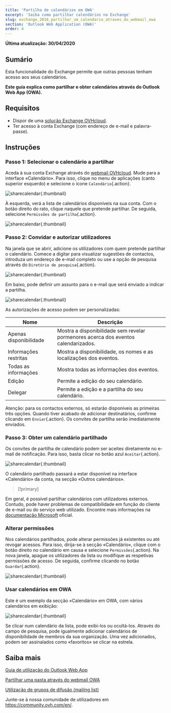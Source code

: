 ```yaml
---
title: 'Partilha de calendários em OWA'
excerpt: 'Saiba como partilhar calendários no Exchange'
slug: exchange_2016_partilhar_um_calendario_atraves_do_webmail_owa
section: 'Outlook Web Application (OWA)'
order: 4
---
```


**Última atualização: 30/04/2020**


## Sumário

Esta funcionalidade do Exchange permite que outras pessoas tenham acesso aos seus calendários.

**Este guia explica como partilhar e obter calendários através do Outlook Web App (OWA).**


## Requisitos

- Dispor de uma [solução Exchange OVHcloud](https://www.ovhcloud.com/pt/emails/hosted-exchange/).
- Ter acesso à conta Exchange (com endereço de e-mail e palavra-passe).


## Instruções


### Passo 1: Selecionar o calendário a partilhar

Aceda à sua conta Exchange através do [webmail OVHcloud](https://www.ovh.pt/mail//). Mude para a interface «Calendário». Para isso, clique no menu de aplicações (canto superior esquerdo) e selecione o ícone `Calendário`{.action}.

![sharecalendar](images/exchange-calendars-step1.png){.thumbnail}

À esquerda, verá a lista de calendários disponíveis na sua conta. Com o botão direito do rato, clique naquele que pretende partilhar. De seguida, selecione `Permissões de partilha`{.action}.

![sharecalendar](images/exchange-calendars-step2.png){.thumbnail}


### Passo 2: Convidar e autorizar utilizadores

Na janela que se abrir, adicione os utilizadores com quem pretende partilhar o calendário. Comece a digitar para visualizar sugestões de contactos, introduza um endereço de e-mail completo ou use a opção de pesquisa através do `Diretório de pesquisa`{.action}. 

![sharecalendar](images/exchange-calendars-step3.png){.thumbnail}

Em baixo, pode definir um assunto para o e-mail que será enviado a indicar a partilha.

![sharecalendar](images/exchange-calendars-step4.png){.thumbnail}

As autorizações de acesso podem ser personalizadas:

|Nome|Descrição|
|---|---|
|Apenas disponibilidade|Mostra a disponibilidade sem revelar pormenores acerca dos eventos calendarizados.|
|Informações restritas|Mostra a disponibilidade, os nomes e as localizações dos eventos.|
|Todas as informações|Mostra todas as informações dos eventos.|
|Edição|Permite a edição do seu calendário.|
|Delegar|Permite a edição e a partilha do seu calendário.|

Atenção: para os contactos externos, só estarão disponíveis as primeiras três opções. Quando tiver acabado de adicionar destinatários, confirme clicando em `Enviar`{.action}. Os convites de partilha serão imediatamente enviados.


### Passo 3: Obter um calendário partilhado

Os convites de partilha de calendário podem ser aceites diretamente no e-mail de notificação. Para isso, basta clicar no botão azul `Aceitar`{.action}.

![sharecalendar](images/exchange-calendars-step5.png){.thumbnail}

O calendário partilhado passará a estar disponível na interface «Calendário» da conta, na secção «Outros calendários».

> [!primary]
>
Em geral, é possível partilhar calendários com utilizadores externos. Contudo, pode haver problemas de compatibilidade em função do cliente de e-mail ou do serviço web utilizado. Encontre mais informações na [documentação Microsoft](http://go.microsoft.com/fwlink/?LinkId=57561) oficial.
>


### Alterar permissões

Nos calendários partilhados, pode alterar permissões já existentes ou até revogar acessos. Para isso, dirija-se à secção «Calendário», clique com o botão direito no calendário em causa e selecione `Permissões`{.action}. Na nova janela, apague os utilizadores da lista ou modifique as respetivas permissões de acesso. De seguida, confirme clicando no botão `Guardar`{.action}.

![sharecalendar](images/exchange-calendars-step6.png){.thumbnail}


### Usar calendários em OWA

Este é um exemplo da secção «Calendário» em OWA, com vários calendários em exibição:

![sharecalendar](images/exchange-calendars-step7.png){.thumbnail}

Se clicar num calendário da lista, pode exibi-los ou ocultá-los. Através do campo de pesquisa, pode igualmente adicionar calendários de disponibilidade de membros da sua organização. Uma vez adicionados, podem ser assinalados como «favoritos» se clicar na estrela.


## Saiba mais

[Guia de utilização do Outlook Web App](../exchange_2016_guia_de_utilizacao_do_outlook_web_app/)

[Partilhar uma pasta através do webmail OWA](../exchange_2016_partilhar_uma_pasta_atraves_do_webmail_owa/)

[Utilização de grupos de difusão (mailing list)](../exchange_20132016_utilizacao_de_grupos_de_difusao_mailing_list/)


Junte-se à nossa comunidade de utilizadores em <https://community.ovh.com/en/>.